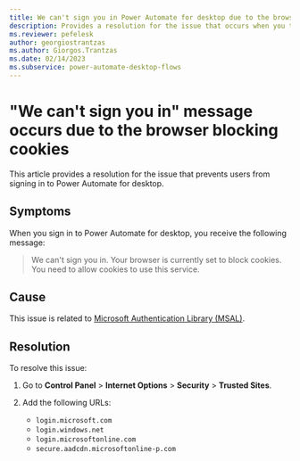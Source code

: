 ```yaml
---
title: We can't sign you in Power Automate for desktop due to the browser blocking cookies
description: Provides a resolution for the issue that occurs when you try to sign in to Power Automate for desktop.
ms.reviewer: pefelesk
author: georgiostrantzas
ms.author: Giorgos.Trantzas
ms.date: 02/14/2023
ms.subservice: power-automate-desktop-flows
---
```

# "We can't sign you in" message occurs due to the browser blocking cookies

This article provides a resolution for the issue that prevents users from signing in to Power Automate for desktop.

## Symptoms

When you sign in to Power Automate for desktop, you receive the following message:

> We can't sign you in. Your browser is currently set to block cookies. You need to allow cookies to use this service.

## Cause

This issue is related to [Microsoft Authentication Library (MSAL)](/azure/active-directory/develop/msal-authentication-flows).

## Resolution

To resolve this issue:

1. Go to **Control Panel** > **Internet Options** > **Security** > **Trusted Sites**.
1. Add the following URLs:

    - `login.microsoft.com`
    - `login.windows.net`
    - `login.microsoftonline.com`
    - `secure.aadcdn.microsoftonline-p.com`

